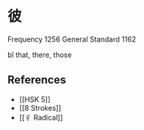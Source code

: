 # 彼
Frequency 1256
General Standard 1162

bǐ
that, there, those

## References
- [[HSK 5]]
- [[8 Strokes]]
- [[彳 Radical]]